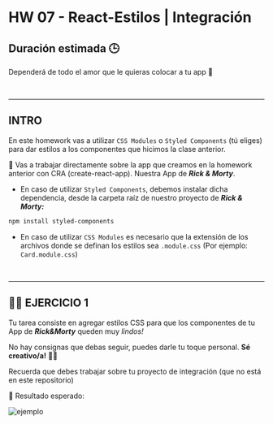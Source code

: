# HW 07 - React-Estilos | Integración

## **Duración estimada 🕒**

Dependerá de todo el amor que le quieras colocar a tu app 💛

<br />

---

## **INTRO**

En este homework vas a utilizar `CSS Modules` o `Styled Components` (tú eliges) para dar estilos a los componentes que hicimos la clase anterior.

🔹 Vas a trabajar directamente sobre la app que creamos en la homework anterior con CRA (create-react-app). Nuestra App de **_Rick & Morty_**.

-  En caso de utilizar `Styled Components`, debemos instalar dicha dependencia, desde la carpeta raíz de nuestro proyecto de **_Rick & Morty:_**

```bash
npm install styled-components
```

-  En caso de utilizar `CSS Modules` es necesario que la extensión de los archivos donde se definan los estilos sea `.module.css` (Por ejemplo: `Card.module.css`)

<br />

---

## **👩‍💻 EJERCICIO 1**

Tu tarea consiste en agregar estilos CSS para que los componentes de tu App de **_Rick&Morty_** queden muy _lindos!_

No hay consignas que debas seguir, puedes darle tu toque personal. **Sé creativo/a!** 🧑‍🎨

Recuerda que debes trabajar sobre tu proyecto de integración (que no está en este repositorio)

🔹 Resultado esperado:

![ejemplo](./img/01.png)
